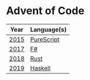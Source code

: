 # Advent of Code

| Year           | Language(s)                     |
| -------------- | ------------------------------- |
| [2015](./2015) | [PureScript](./2015/purescript) |
| [2017](./2017) | [F#](./2017/fsharp)             |
| [2018](./2018) | [Rust](./2018/rust)             |
| [2019](./2019) | [Haskell](./2019/haskell)       |
